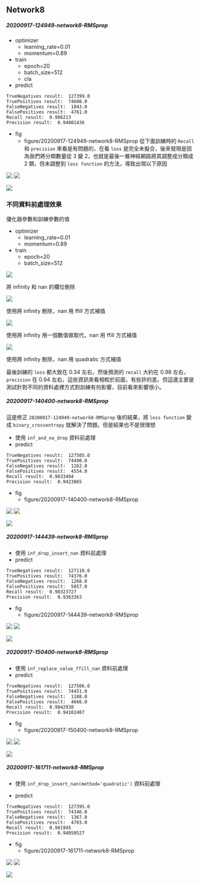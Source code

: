 ## Network8
##### 20200917-124949-network8-RMSprop
- optimizer
    - learning_rate=0.01
    - momentum=0.89
- train
    - epoch=20
    - batch_size=512
    - cla
- predict
```
TrueNegatives result:  127399.0
TruePositives result:  74608.0
FalseNegatives result:  1043.0
FalsePositives result:  4761.0
Recall result:  0.986213
Precision result:  0.94001436
```
- fig
    - figure/20200917-124949-network8-RMSprop
從下面訓練時的 `Recall` 和 `precision` 來看是有問題的，在看 `loss` 是完全未擬合，後來發現是因為我們將分類數量從 3 變 2，也就是最後一層神經網路將其調整成分類成 2 類，但未調整到 `loss function` 的方法，導致出現以下原因

![](../figure/20200917-124949-network8-RMSprop/recall.png)
![](../figure/20200917-124949-network8-RMSprop/precision.png)

![](../figure/20200917-124949-network8-RMSprop/loss.png)


### 不同資料前處理效果

優化器參數和訓練參數的值

- optimizer
    - learning_rate=0.01
    - momentum=0.89
- train
    - epoch=20
    - batch_size=512

![](../figure/20200917-140400-network8-RMSprop/loss.png) 

將 infinity 和 nan 的欄位刪除

![](../figure/20200917-144439-network8-RMSprop/loss.png) 

使用將 infinity 刪除，nan 用 ffill 方式補值

![](../figure/20200917-150400-network8-RMSprop/loss.png) 

使用將 infinity 用一個數值做取代，nan 用 ffill 方式補值

![](../figure/20200917-161711-network8-RMSprop/loss.png) 

使用將 infinity 刪除，nan 用 quadratic 方式補值


最後訓練的 `loss` 都大致在 0.34 左右，然後預測的 `recall` 大約在 0.98 左右，`precision` 在 0.94 左右，這些資訊來看相較於前面，有些許的差。但這邊主要是測試針對不同的資料處裡方式對訓練有何影響，目前看來影響很小。

##### 20200917-140400-network8-RMSprop
這是修正 `20200917-124949-network8-RMSprop` 後的結果，將 `loss function` 變成 `binary_crossentropy` 就解決了問題。但是結果也不是很理想
- 使用 `inf_and_na_drop` 資料前處理
- predict
```
TrueNegatives result:  127505.0
TruePositives result:  74490.0
FalseNegatives result:  1262.0
FalsePositives result:  4554.0
Recall result:  0.9833404
Precision result:  0.9423865
```
- fig
    - figure/20200917-140400-network8-RMSprop

![](../figure/20200917-140400-network8-RMSprop/recall.png)
![](../figure/20200917-140400-network8-RMSprop/precision.png)

![](../figure/20200917-140400-network8-RMSprop/loss.png)


##### 20200917-144439-network8-RMSprop

- 使用 `inf_drop_insert_nan` 資料前處理
- predict
```
TrueNegatives result:  127110.0
TruePositives result:  74376.0
FalseNegatives result:  1268.0
FalsePositives result:  5057.0
Recall result:  0.98323727
Precision result:  0.9363363
```
- fig
    - figure/20200917-144439-network8-RMSprop

![](../figure/20200917-144439-network8-RMSprop/recall.png)
![](../figure/20200917-144439-network8-RMSprop/precision.png)

![](../figure/20200917-144439-network8-RMSprop/loss.png)


##### 20200917-150400-network8-RMSprop

- 使用 `inf_replace_value_ffill_nan` 資料前處理
- predict
```
TrueNegatives result:  127506.0
TruePositives result:  74451.0
FalseNegatives result:  1188.0
FalsePositives result:  4666.0
Recall result:  0.9842938
Precision result:  0.94102407
```
- fig
    - figure/20200917-150400-network8-RMSprop

![](../figure/20200917-150400-network8-RMSprop/recall.png)
![](../figure/20200917-150400-network8-RMSprop/precision.png)

![](../figure/20200917-150400-network8-RMSprop/loss.png)


##### 20200917-161711-network8-RMSprop
- 使用 `inf_drop_insert_nan(method='quadratic')` 資料前處理

- predict
```
TrueNegatives result:  127395.0
TruePositives result:  74346.0
FalseNegatives result:  1367.0
FalsePositives result:  4703.0
Recall result:  0.981945
Precision result:  0.94050527
```
- fig
    - figure/20200917-161711-network8-RMSprop

![](../figure/20200917-161711-network8-RMSprop/recall.png)
![](../figure/20200917-161711-network8-RMSprop/precision.png)

![](../figure/20200917-161711-network8-RMSprop/loss.png)
